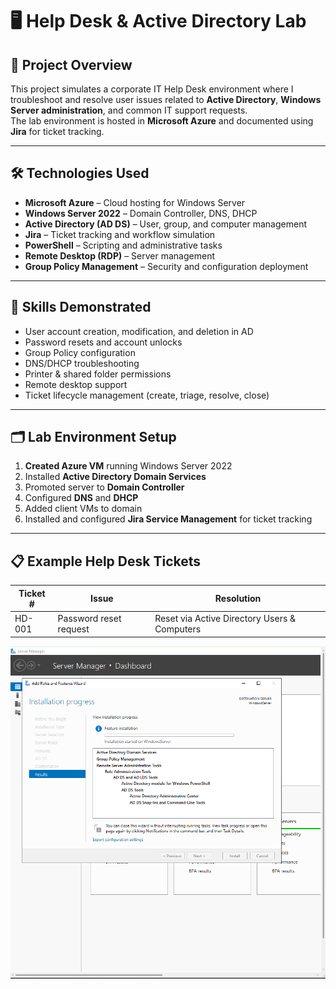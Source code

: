 # 🖥️ Help Desk & Active Directory Lab

## 📌 Project Overview
This project simulates a corporate IT Help Desk environment where I troubleshoot and resolve user issues related to **Active Directory**, **Windows Server administration**, and common IT support requests.  
The lab environment is hosted in **Microsoft Azure** and documented using **Jira** for ticket tracking.

---

## 🛠️ Technologies Used
- **Microsoft Azure** – Cloud hosting for Windows Server
- **Windows Server 2022** – Domain Controller, DNS, DHCP
- **Active Directory (AD DS)** – User, group, and computer management
- **Jira** – Ticket tracking and workflow simulation
- **PowerShell** – Scripting and administrative tasks
- **Remote Desktop (RDP)** – Server management
- **Group Policy Management** – Security and configuration deployment

---

## 🎯 Skills Demonstrated
- User account creation, modification, and deletion in AD
- Password resets and account unlocks
- Group Policy configuration
- DNS/DHCP troubleshooting
- Printer & shared folder permissions
- Remote desktop support
- Ticket lifecycle management (create, triage, resolve, close)

---

## 🗂️ Lab Environment Setup
1. **Created Azure VM** running Windows Server 2022
2. Installed **Active Directory Domain Services**
3. Promoted server to **Domain Controller**
4. Configured **DNS** and **DHCP**
5. Added client VMs to domain
6. Installed and configured **Jira Service Management** for ticket tracking

---

## 📋 Example Help Desk Tickets

| Ticket # | Issue | Resolution |
|----------|-------|------------|
| HD-001   | Password reset request | Reset via Active Directory Users & Computers |

![Installing AD DS](https://github.com/israelbustos7/Active-Directory-and-Jira-Lab/blob/main/Screenshot%202025-08-14%20140846.png)
